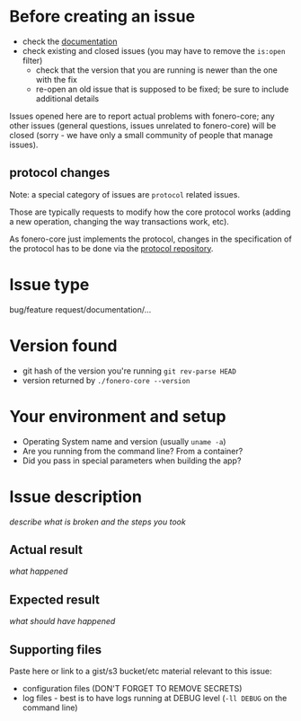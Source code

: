 # Before creating an issue
  * check the [documentation](https://www.fonero.org)
  * check existing and closed issues (you may have to remove the `is:open` filter)
    * check that the version that you are running is newer than the one with the fix
    * re-open an old issue that is supposed to be fixed; be sure to include additional details

Issues opened here are to report actual problems with fonero-core; any other issues (general questions, issues unrelated to fonero-core) will be closed (sorry - we have only a small community of people that manage issues).

## protocol changes
Note: a special category of issues are `protocol` related issues.

Those are typically requests to modify how the core protocol works (adding a new operation, changing the way transactions work, etc).

As fonero-core just implements the protocol, changes in the specification of the protocol has to be done via the [protocol repository](https://github.com/fonero-project/fonero-protocol/issues).


# Issue type
  bug/feature request/documentation/...

# Version found
  * git hash of the version you're running `git rev-parse HEAD`
  * version returned by `./fonero-core --version`

# Your environment and setup
  * Operating System name and version (usually `uname -a`)
  * Are you running from the command line? From a container?
  * Did you pass in special parameters when building the app?

# Issue description
 *describe what is broken and the steps you took*

## Actual result
 *what happened*

## Expected result
 *what should have happened*

## Supporting files

 Paste here or link to a gist/s3 bucket/etc material relevant to this issue:
   * configuration files (DON'T FORGET TO REMOVE SECRETS)
   * log files - best is to have logs running at DEBUG level (`-ll DEBUG` on the command line)


